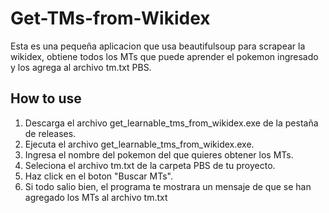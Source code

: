 # Get-TMs-from-Wikidex

Esta es una pequeña aplicacion que usa beautifulsoup para scrapear la wikidex, obtiene todos los MTs que puede aprender el pokemon ingresado y los agrega al archivo tm.txt PBS.

## How to use

1. Descarga el archivo get_learnable_tms_from_wikidex.exe de la pestaña de releases.
2. Ejecuta el archivo get_learnable_tms_from_wikidex.exe.
3. Ingresa el nombre del pokemon del que quieres obtener los MTs.
4. Seleciona el archivo tm.txt de la carpeta PBS de tu proyecto.
5. Haz click en el boton "Buscar MTs".
6. Si todo salio bien, el programa te mostrara un mensaje de que se han agregado los MTs al archivo tm.txt
